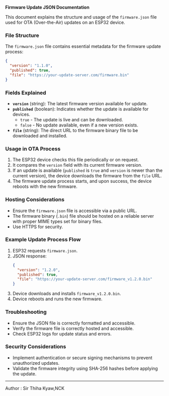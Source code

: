 **Firmware Update JSON Documentation**

This document explains the structure and usage of the `firmware.json` file used for OTA (Over-the-Air) updates on an ESP32 device.

### **File Structure**

The `firmware.json` file contains essential metadata for the firmware update process:

```json
{
  "version": "1.1.0",
  "published": true,
  "file": "https://your-update-server.com/firmware.bin"
}
```

### **Fields Explained**

- **`version`** (string): The latest firmware version available for update.
- **`published`** (boolean): Indicates whether the update is available for devices.
  - `true` - The update is live and can be downloaded.
  - `false` - No update available, even if a new version exists.
- **`file`** (string): The direct URL to the firmware binary file to be downloaded and installed.

### **Usage in OTA Process**

1. The ESP32 device checks this file periodically or on request.
2. It compares the `version` field with its current firmware version.
3. If an update is available (`published` is `true` and `version` is newer than the current version), the device downloads the firmware from the `file` URL.
4. The firmware update process starts, and upon success, the device reboots with the new firmware.

### **Hosting Considerations**

- Ensure the `firmware.json` file is accessible via a public URL.
- The firmware binary (`.bin`) file should be hosted on a reliable server with proper MIME types set for binary files.
- Use HTTPS for security.

### **Example Update Process Flow**

1. ESP32 requests `firmware.json`.
2. JSON response:
   ```json
   {
     "version": "1.2.0",
     "published": true,
     "file": "https://your-update-server.com/firmware_v1.2.0.bin"
   }
   ```
3. Device downloads and installs `firmware_v1.2.0.bin`.
4. Device reboots and runs the new firmware.

### **Troubleshooting**

- Ensure the JSON file is correctly formatted and accessible.
- Verify the firmware file is correctly hosted and accessible.
- Check ESP32 logs for update status and errors.

### **Security Considerations**

- Implement authentication or secure signing mechanisms to prevent unauthorized updates.
- Validate the firmware integrity using SHA-256 hashes before applying the update.

---

Author : Sir Thiha Kyaw,NCK